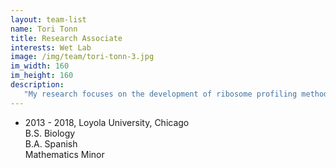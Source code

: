 ```yaml
---
layout: team-list
name: Tori Tonn
title: Research Associate
interests: Wet Lab
image: /img/team/tori-tonn-3.jpg
im_width: 160
im_height: 160
description:
   "My research focuses on the development of ribosome profiling methods for unconventional samples: for example, ultra-low inputs and circulating cancer stem cells. I am a medical school applicant with interests in nonatology and public health. Outside of the lab, I enjoy playing piano, boxing, and wakeboarding."
---
```

* 2013 - 2018, Loyola University, Chicago   
B.S. Biology  
B.A. Spanish  
Mathematics Minor     
